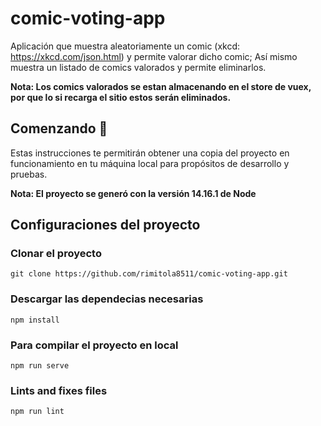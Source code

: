 # comic-voting-app
Aplicación que muestra aleatoriamente un comic (xkcd: https://xkcd.com/json.html) y permite valorar dicho comic; Así mismo muestra un listado de comics valorados y permite eliminarlos.

**Nota: Los comics valorados se estan almacenando en el store de vuex, por que lo si recarga el sitio estos serán eliminados.**

## Comenzando 🚀
Estas instrucciones te permitirán obtener una copia del proyecto en funcionamiento en tu máquina local para propósitos de desarrollo y pruebas.

**Nota: El proyecto se generó con la versión 14.16.1 de Node**

## Configuraciones del proyecto

### Clonar el proyecto
```
git clone https://github.com/rimitola8511/comic-voting-app.git
```

### Descargar las dependecias necesarias
```
npm install
```

### Para compilar el proyecto en local
```
npm run serve
```

### Lints and fixes files
```
npm run lint
```
